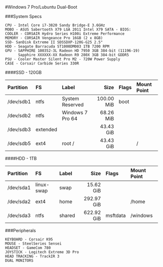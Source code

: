 #Windows 7 Pro/Lubuntu Dual-Boot

###System Specs

    CPU - Intel Core i7-3820 Sandy Bridge-E 3.6GHz
    MOBO - ASUS Sabertooth X79 LGA 2011 Intel X79 SATA - BIOS: 
    COOLER - CORSAIR Hydro Series H100i Extreme Performance
    MEMORY - CORSAIR Vengeance Pro 16GB (2 x 8GB)
    SSD- SanDisk Extreme II SDSSDXP-120G-G25 2.5"
    HDD - Seagate Barracuda ST1000DM003 1TB 7200 RPM
    GPU - SAPPHIRE 100352-3L Radeon HD 7950 3GB 384-bit (11196-19)
          Sapphire XXXXXX-XX Radeon R9 280X 3GB 384-bit GDDR5
    PSU - Cooler Master Silent Pro M2 - 720W Power Supply
    CASE - Corsair Carbide Series 330R

####SSD - 120GB


| Partition | FS | Label | Size | Flags | Mount Point |
| :-------- | :--- | :-------------- | ---------: | :--- | :--- |
| /dev/sdb1 | ntfs | System Reserved | 100.00 MiB | boot |  |
| /dev/sdb2 | ntfs | Windows 7 Pro 64 | 68.26 MiB |  |  |
| /dev/sdb3 | extended |  | 43.43 GiB |  |  |
| /dev/sdb5 | ext4 | root / | 43.43 GiB |  | / |


####HDD - 1TB

| Partition | FS | Label | Size | Flags | Mount Point |
| :-------- | :--- | :-------------- | ---------: | :--- | :--- |
| /dev/sda1 | linux-swap | swap | 15.62 GiB |  |  | 
| /dev/sda2 | ext4 | home | 292.97 GiB |  | /home |
| /dev/sda3 | ntfs | shared | 622.92 GiB | msftdata | /windows |

###Peripherals

    KEYBOARD - Corsair K95
    MOUSE - SteelSeries Sensei
    HEADSET - GameCom 780
    JOYSTICK - Logitech Extreme 3D Pro
    HEAD TRACKING - TrackIR 3
    DUAL MONITORS
